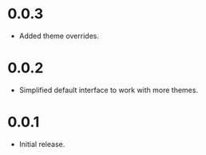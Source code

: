 # 0.0.3

* Added theme overrides.


# 0.0.2

* Simplified default interface to work with more themes.


# 0.0.1

* Initial release.
